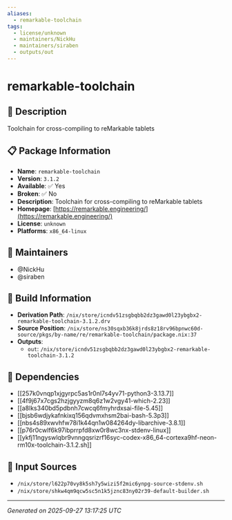 ```yaml
---
aliases:
  - remarkable-toolchain
tags:
  - license/unknown
  - maintainers/NickHu
  - maintainers/siraben
  - outputs/out
---
```


# remarkable-toolchain

## 📝 Description

Toolchain for cross-compiling to reMarkable tablets

## 📋 Package Information

- **Name**: `remarkable-toolchain`
- **Version**: `3.1.2`
- **Available**: ✅ Yes
- **Broken**: ✅ No
- **Description**: Toolchain for cross-compiling to reMarkable tablets
- **Homepage**: [https://remarkable.engineering/](https://remarkable.engineering/)
- **License**: `unknown`
- **Platforms**: `x86_64-linux`
## 👥 Maintainers

- @NickHu
- @siraben


## 🔧 Build Information

- **Derivation Path**: `/nix/store/icndv51zsgbqbb2dz3gawd0l23ybgbx2-remarkable-toolchain-3.1.2.drv`
- **Source Position**: `/nix/store/ns30sqxb36k8jrds8z18rv96bpnwc60d-source/pkgs/by-name/re/remarkable-toolchain/package.nix:37`
- **Outputs**:
  - `out`:  `/nix/store/icndv51zsgbqbb2dz3gawd0l23ybgbx2-remarkable-toolchain-3.1.2`

## 🔗 Dependencies

- [[257k0vnqp1xjgyrpc5as1r0nl7s4yv71-python3-3.13.7]]
- [[4f9j67x7cgs2hzjgyyzm8q6z1w2vgy41-which-2.23]]
- [[a8lks340bd5pdbnh7cwcq6fmyhrdxsai-file-5.45]]
- [[bjsb6wdjykafnkixq156qdvmxhsm2bai-bash-5.3p3]]
- [[nbs4s89xwvhfw78i1k44qn1w084264dy-libarchive-3.8.1]]
- [[p76r0cwlf6k97ibprrpfd8xw0r8wc3nx-stdenv-linux]]
- [[ykfj11ngyswlqbr9vnngqsrizrf16syc-codex-x86_64-cortexa9hf-neon-rm10x-toolchain-3.1.2.sh]]

## 📁 Input Sources

- `/nix/store/l622p70vy8k5sh7y5wizi5f2mic6ynpg-source-stdenv.sh`
- `/nix/store/shkw4qm9qcw5sc5n1k5jznc83ny02r39-default-builder.sh`

---
*Generated on 2025-09-27 13:17:25 UTC*
